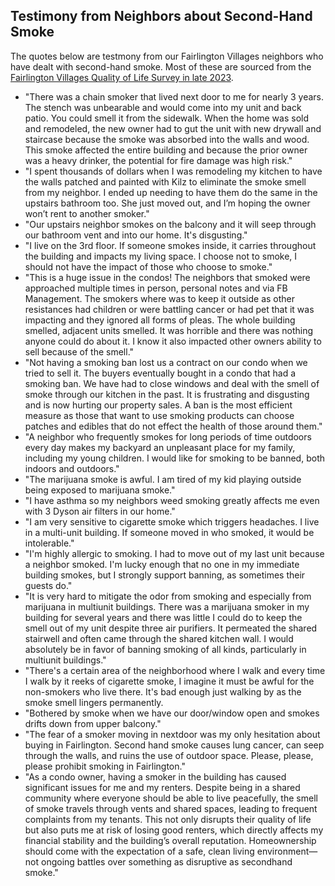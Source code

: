 <link rel="shortcut icon" type="image/x-icon" href="images/favicon.png">

<style>
.site-footer {
    display: none;
    visibility: hidden;
}
</style>

## Testimony from Neighbors about Second-Hand Smoke

The quotes below are testmony from our Fairlington Villages neighbors who have dealt with second-hand smoke. Most of these are sourced from the [Fairlington Villages Quality of Life Survey in late 2023](/files/survey-results.pdf#page=6).

- "There was a chain smoker that lived next door to me for nearly 3 years. The stench was unbearable and would come into my unit and back patio. You could smell it from the sidewalk. When the home was sold and remodeled, the new owner had to gut the unit with new drywall and staircase because the smoke was absorbed into the walls and wood. This smoke affected the entire building and because the prior owner was a heavy drinker, the potential for fire damage was high risk."
- "I spent thousands of dollars when I was remodeling my kitchen to have the walls patched and painted with Kilz to eliminate the smoke smell from my neighbor. I ended up needing to have them do the same in the upstairs bathroom too. She just moved out, and I’m hoping the owner won’t rent to another smoker."
- "Our upstairs neighbor smokes on the balcony and it will seep through our bathroom vent and into our home. It's disgusting."
- "I live on the 3rd floor. If someone smokes inside, it carries throughout the building and impacts my living space. I choose not to smoke, I should not have the impact of those who choose to smoke."
- "This is a huge issue in the condos! The neighbors that smoked were approached multiple times in person, personal notes and via FB Management. The smokers where was to keep it outside as other resistances had children or were battling cancer or had pet that it was impacting and they ignored all forms of pleas. The whole building smelled, adjacent units smelled. It was horrible and there was nothing anyone could do about it. I know it also impacted other owners ability to sell because of the smell."
- "Not having a smoking ban lost us a contract on our condo when we tried to sell it. The buyers eventually bought in a condo that had a smoking ban. We have had to close windows and deal with the smell of smoke through our kitchen in the past. It is frustrating and disgusting and is now hurting our property sales. A ban is the most efficient measure as those that want to use smoking products can choose patches and edibles that do not effect the health of those around them."
- "A neighbor who frequently smokes for long periods of time outdoors every day makes my backyard an unpleasant place for my family, including my young children. I would like for smoking to be banned, both indoors and outdoors."
- "The marijuana smoke is awful. I am tired of my kid playing outside being exposed to marijuana smoke."
- "I have asthma so my neighbors weed smoking greatly affects me even with 3 Dyson air filters in our home."
- "I am very sensitive to cigarette smoke which triggers headaches. I live in a multi-unit building. If someone moved in who smoked, it would be intolerable."
- "I'm highly allergic to smoking. I had to move out of my last unit because a neighbor smoked. I'm lucky enough that no one in my immediate building smokes, but I strongly support banning, as sometimes their guests do."
- "It is very hard to mitigate the odor from smoking and especially from marijuana in multiunit buildings. There was a marijuana smoker in my building for several years and there was little I could do to keep the smell out of my unit despite three air purifiers. It permeated the shared stairwell and often came through the shared kitchen wall. I would absolutely be in favor of banning smoking of all kinds, particularly in multiunit buildings."
- "There's a certain area of the neighborhood where I walk and every time I walk by it reeks of cigarette smoke, I imagine it must be awful for the non-smokers who live there. It's bad enough just walking by as the smoke smell lingers permanently.
- "Bothered by smoke when we have our door/window open and smokes drifts down from upper balcony."
- "The fear of a smoker moving in nextdoor was my only hesitation about buying in Fairlington. Second hand smoke causes lung cancer, can seep through the walls, and ruins the use of outdoor space. Please, please, please prohibit smoking in Fairlington."
- "As a condo owner, having a smoker in the building has caused significant issues for me and my renters. Despite being in a shared community where everyone should be able to live peacefully, the smell of smoke travels through vents and shared spaces, leading to frequent complaints from my tenants. This not only disrupts their quality of life but also puts me at risk of losing good renters, which directly affects my financial stability and the building’s overall reputation. Homeownership should come with the expectation of a safe, clean living environment—not ongoing battles over something as disruptive as secondhand smoke."